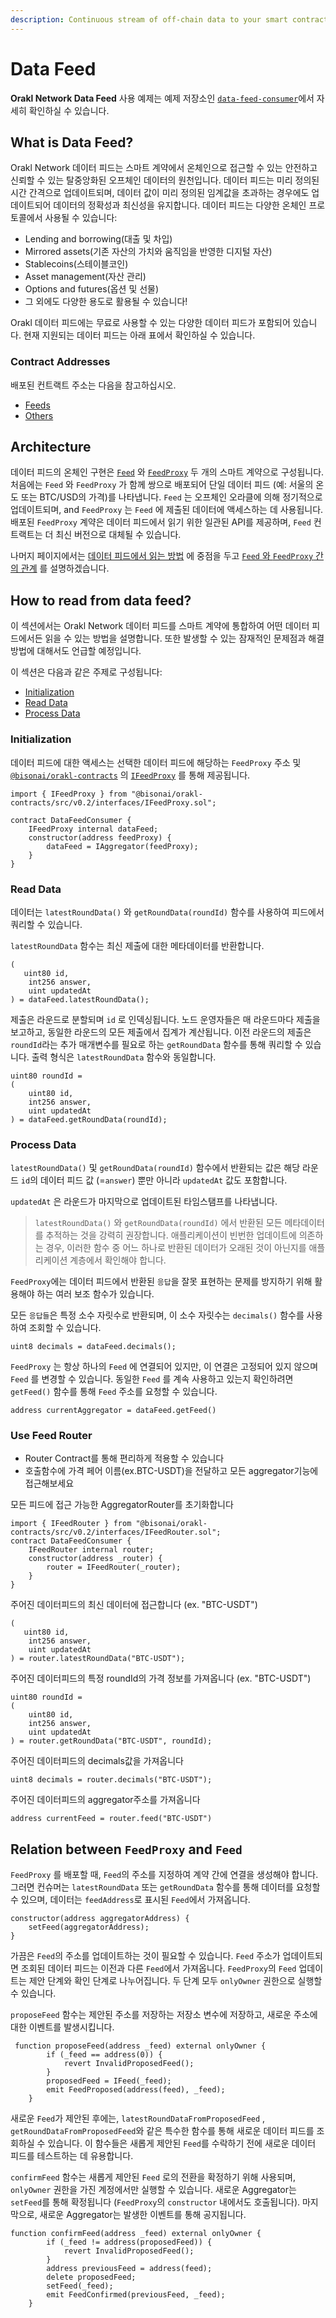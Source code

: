 ```yaml
---
description: Continuous stream of off-chain data to your smart contract
---
```


# Data Feed

**Orakl Network Data Feed** 사용 예제는 예제 저장소인 [`data-feed-consumer`](https://github.com/Bisonai/data-feed-consumer)에서 자세히 확인하실 수 있습니다.

## What is Data Feed?

Orakl Network 데이터 피드는 스마트 계약에서 온체인으로 접근할 수 있는 안전하고 신뢰할 수 있는 탈중앙화된 오프체인 데이터의 원천입니다. 데이터 피드는 미리 정의된 시간 간격으로 업데이트되며, 데이터 값이 미리 정의된 임계값을 초과하는 경우에도 업데이트되어 데이터의 정확성과 최신성을 유지합니다. 데이터 피드는 다양한 온체인 프로토콜에서 사용될 수 있습니다:

- Lending and borrowing(대출 및 차입)
- Mirrored assets(기존 자산의 가치와 움직임을 반영한 디지털 자산)
- Stablecoins(스테이블코인)
- Asset management(자산 관리)
- Options and futures(옵션 및 선물)
- 그 외에도 다양한 용도로 활용될 수 있습니다!

Orakl 데이터 피드에는 무료로 사용할 수 있는 다양한 데이터 피드가 포함되어 있습니다. 현재 지원되는 데이터 피드는 아래 표에서 확인하실 수 있습니다.

### Contract Addresses

배포된 컨트랙트 주소는 다음을 참고하십시오.

- [Feeds](https://raw.githubusercontent.com/Bisonai/orakl/master/contracts/v0.1/deployments/datafeeds-addresses.json)
- [Others](https://raw.githubusercontent.com/Bisonai/orakl/master/contracts/v0.1/deployments/other-addresses.json)

## Architecture

데이터 피드의 온체인 구현은 [`Feed`](https://github.com/Bisonai/orakl/blob/master/contracts/v0.2/src/Feed.sol) 와 [`FeedProxy`](https://github.com/Bisonai/orakl/blob/master/contracts/v0.2/src/FeedProxy.sol) 두 개의 스마트 계약으로 구성됩니다. 처음에는 `Feed` 와 `FeedProxy` 가 함께 쌍으로 배포되어 단일 데이터 피드 (예: 서울의 온도 또는 BTC/USD의 가격)를 나타냅니다. `Feed` 는 오프체인 오라클에 의해 정기적으로 업데이트되며, and `FeedProxy` 는 `Feed` 에 제출된 데이터에 액세스하는 데 사용됩니다. 배포된 `FeedProxy` 계약은 데이터 피드에서 읽기 위한 일관된 API를 제공하며, `Feed` 컨트랙트는 더 최신 버전으로 대체될 수 있습니다.

나머지 페이지에서는 [데이터 피드에서 읽는 방법](data-feed-v2.md#how-to-read-from-data-feed) 에 중점을 두고 [`Feed` 와 `FeedProxy` 간의 관계](data-feed-v2.md#relation-between-feedproxy-and-feed) 를 설명하겠습니다.

## How to read from data feed?

이 섹션에서는 Orakl Network 데이터 피드를 스마트 계약에 통합하여 어떤 데이터 피드에서든 읽을 수 있는 방법을 설명합니다. 또한 발생할 수 있는 잠재적인 문제점과 해결 방법에 대해서도 언급할 예정입니다.

이 섹션은 다음과 같은 주제로 구성됩니다:

- [Initialization](data-feed-v2.md#initialization)
- [Read Data](data-feed-v2.md#read-data)
- [Process Data](data-feed-v2.md#process-data)

### Initialization

데이터 피드에 대한 액세스는 선택한 데이터 피드에 해당하는 `FeedProxy` 주소 및 [`@bisonai/orakl-contracts`](https://www.npmjs.com/package/@bisonai/orakl-contracts) 의 [`IFeedProxy`](https://github.com/Bisonai/orakl/blob/master/contracts/v0.2/src/interfaces/IFeedProxy.sol) 를 통해 제공됩니다.

```solidity
import { IFeedProxy } from "@bisonai/orakl-contracts/src/v0.2/interfaces/IFeedProxy.sol";

contract DataFeedConsumer {
    IFeedProxy internal dataFeed;
    constructor(address feedProxy) {
        dataFeed = IAggregator(feedProxy);
    }
}
```

### Read Data

데이터는 `latestRoundData()` 와 `getRoundData(roundId)` 함수를 사용하여 피드에서 쿼리할 수 있습니다.

`latestRoundData` 함수는 최신 제출에 대한 메타데이터를 반환합니다.

```solidity
(
   uint80 id,
    int256 answer,
    uint updatedAt
) = dataFeed.latestRoundData();
```

제출은 라운드로 분할되며 `id` 로 인덱싱됩니다. 노드 운영자들은 매 라운드마다 제출을 보고하고, 동일한 라운드의 모든 제출에서 집계가 계산됩니다. 이전 라운드의 제출은 `roundId`라는 추가 매개변수를 필요로 하는 `getRoundData` 함수를 통해 쿼리할 수 있습니다. 출력 형식은 `latestRoundData` 함수와 동일합니다.

```solidity
uint80 roundId =
(
    uint80 id,
    int256 answer,
    uint updatedAt
) = dataFeed.getRoundData(roundId);
```

### Process Data

`latestRoundData()` 및 `getRoundData(roundId)` 함수에서 반환되는 값은 해당 라운드 `id`의 데이터 피드 값 (=`answer`) 뿐만 아니라 `updatedAt` 값도 포함합니다.

`updatedAt` 은 라운드가 마지막으로 업데이트된 타임스탬프를 나타냅니다.

> `latestRoundData()` 와 `getRoundData(roundId)` 에서 반환된 모든 메타데이터를 추적하는 것을 강력히 권장합니다. 애플리케이션이 빈번한 업데이트에 의존하는 경우, 이러한 함수 중 어느 하나로 반환된 데이터가 오래된 것이 아닌지를 애플리케이션 계층에서 확인해야 합니다.

`FeedProxy`에는 데이터 피드에서 반환된 `응답`을 잘못 표현하는 문제를 방지하기 위해 활용해야 하는 여러 보조 함수가 있습니다.

모든 `응답들`은 특정 소수 자릿수로 반환되며, 이 소수 자릿수는 `decimals()` 함수를 사용하여 조회할 수 있습니다.

```solidity
uint8 decimals = dataFeed.decimals();
```

`FeedProxy` 는 항상 하나의 `Feed` 에 연결되어 있지만, 이 연결은 고정되어 있지 않으며 `Feed` 를 변경할 수 있습니다. 동일한 `Feed` 를 계속 사용하고 있는지 확인하려면 `getFeed()` 함수를 통해 `Feed` 주소를 요청할 수 있습니다.

```solidity
address currentAggregator = dataFeed.getFeed()
```

### Use Feed Router

- Router Contract를 통해 편리하게 적용할 수 있습니다
- 호출함수에 가격 페어 이름(ex.BTC-USDT)을 전달하고 모든 aggregator기능에 접근해보세요

모든 피드에 접근 가능한 AggregatorRouter를 초기화합니다

```solidity
import { IFeedRouter } from "@bisonai/orakl-contracts/src/v0.2/interfaces/IFeedRouter.sol";
contract DataFeedConsumer {
    IFeedRouter internal router;
    constructor(address _router) {
        router = IFeedRouter(_router);
    }
}
```

주어진 데이터피드의 최신 데이터에 접근합니다 (ex. "BTC-USDT")

```solidity
(
   uint80 id,
    int256 answer,
    uint updatedAt
) = router.latestRoundData("BTC-USDT");
```

주어진 데이터피드의 특정 roundId의 가격 정보를 가져옵니다 (ex. "BTC-USDT")

```solidity
uint80 roundId =
(
    uint80 id,
    int256 answer,
    uint updatedAt
) = router.getRoundData("BTC-USDT", roundId);
```

주어진 데이터피드의 decimals값을 가져옵니다

```solidity
uint8 decimals = router.decimals("BTC-USDT");
```

주어진 데이터피드의 aggregator주소를 가져옵니다

```solidity
address currentFeed = router.feed("BTC-USDT")
```

## Relation between `FeedProxy` and `Feed`

`FeedProxy` 를 배포할 때, `Feed`의 주소를 지정하여 계약 간에 연결을 생성해야 합니다. 그러면 컨슈머는 `latestRoundData` 또는 `getRoundData` 함수를 통해 데이터를 요청할 수 있으며, 데이터는 `feedAddress`로 표시된 `Feed`에서 가져옵니다.

```solidity
constructor(address aggregatorAddress) {
    setFeed(aggregatorAddress);
}
```

가끔은 `Feed`의 주소를 업데이트하는 것이 필요할 수 있습니다. `Feed` 주소가 업데이트되면 조회된 데이터 피드는 이전과 다른 `Feed`에서 가져옵니다. `FeedProxy`의 `Feed` 업데이트는 제안 단계와 확인 단계로 나누어집니다. 두 단계 모두 `onlyOwner` 권한으로 실행할 수 있습니다.

`proposeFeed` 함수는 제안된 주소를 저장하는 저장소 변수에 저장하고, 새로운 주소에 대한 이벤트를 발생시킵니다.

```solidity
 function proposeFeed(address _feed) external onlyOwner {
        if (_feed == address(0)) {
            revert InvalidProposedFeed();
        }
        proposedFeed = IFeed(_feed);
        emit FeedProposed(address(feed), _feed);
    }
```

새로운 `Feed`가 제안된 후에는, `latestRoundDataFromProposedFeed` , `getRoundDataFromProposedFeed`와 같은 특수한 함수를 통해 새로운 데이터 피드를 조회하실 수 있습니다. 이 함수들은 새롭게 제안된 `Feed`를 수락하기 전에 새로운 데이터 피드를 테스트하는 데 유용합니다.

`confirmFeed` 함수는 새롭게 제안된 `Feed` 로의 전환을 확정하기 위해 사용되며, `onlyOwner` 권한을 가진 계정에서만 실행할 수 있습니다. 새로운 Aggregator는 `setFeed`를 통해 확정됩니다 (`FeedProxy`의 `constructor` 내에서도 호출됩니다). 마지막으로, 새로운 Aggregator는 발생한 이벤트를 통해 공지됩니다.

```solidity
function confirmFeed(address _feed) external onlyOwner {
        if (_feed != address(proposedFeed)) {
            revert InvalidProposedFeed();
        }
        address previousFeed = address(feed);
        delete proposedFeed;
        setFeed(_feed);
        emit FeedConfirmed(previousFeed, _feed);
    }
```

